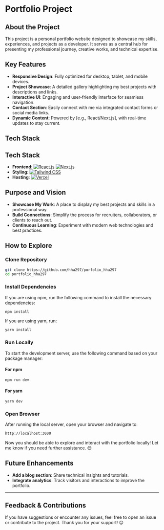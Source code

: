 # Portfolio Project

## About the Project

This project is a personal portfolio website designed to showcase my skills, experiences, and projects as a developer. It serves as a central hub for presenting my professional journey, creative works, and technical expertise.

## Key Features

- **Responsive Design**: Fully optimized for desktop, tablet, and mobile devices.
- **Project Showcase**: A detailed gallery highlighting my best projects with descriptions and links.
- **Interactive UI**: Engaging and user-friendly interface for seamless navigation.
- **Contact Section**: Easily connect with me via integrated contact forms or social media links.
- **Dynamic Content**: Powered by [e.g., React/Next.js], with real-time updates to stay current.

## Tech Stack



## Tech Stack

- **Frontend**: [![React.js](https://img.shields.io/badge/React-20232A?style=for-the-badge&logo=react&logoColor=61DAFB)](https://reactjs.org/) [![Next.js](https://img.shields.io/badge/Next.js-000000?style=for-the-badge&logo=nextdotjs&logoColor=white)](https://nextjs.org/)
- **Styling**: [![Tailwind CSS](https://img.shields.io/badge/Tailwind_CSS-06B6D4?style=for-the-badge&logo=tailwind-css&logoColor=white)](https://tailwindcss.com/)
- **Hosting**: [![Vercel](https://img.shields.io/badge/Vercel-000000?style=for-the-badge&logo=vercel&logoColor=white)](https://vercel.com/)

## Purpose and Vision

- **Showcase My Work**: A place to display my best projects and skills in a professional way.
- **Build Connections**: Simplify the process for recruiters, collaborators, or clients to reach out.
- **Continuous Learning**: Experiment with modern web technologies and best practices.

## How to Explore

### Clone Repository

```bash
git clone https://github.com/hha297/porfolio_hha297
cd portfolio_hha297
```

### Install Dependencies

If you are using npm, run the following command to install the necessary dependencies:

```bash
npm install
```

If you are using yarn, run:

```bash
yarn install
```

### Run Locally

To start the development server, use the following command based on your package manager:

#### For npm

```bash
npm run dev
```

#### For yarn

```bash
yarn dev
```

### Open Browser

After running the local server, open your browser and navigate to:

```bash
http://localhost:3000
```

Now you should be able to explore and interact with the portfolio locally! Let me know if you need further assistance. 😊

## Future Enhancements

- **Add a blog section**: Share technical insights and tutorials.
- **Integrate analytics**: Track visitors and interactions to improve the portfolio.

---

## Feedback & Contributions

If you have suggestions or encounter any issues, feel free to open an issue or contribute to the project. Thank you for your support! 😊
